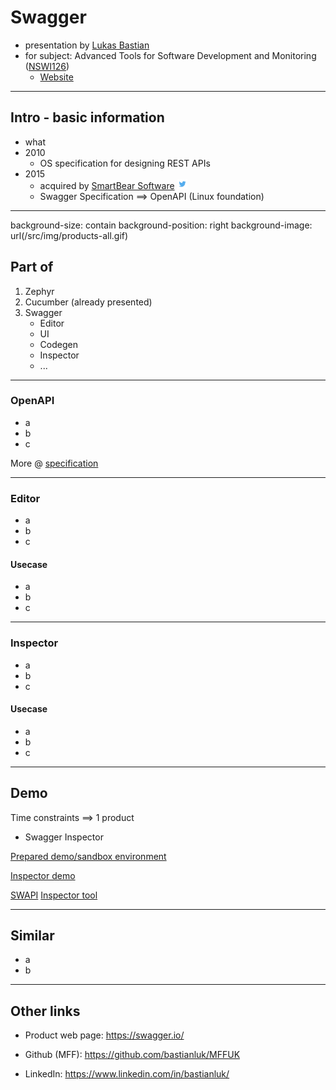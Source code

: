 
# Swagger

- presentation by [Lukas Bastian](https://github.com/bastianluk/)
- for subject: Advanced Tools for Software Development and Monitoring ([NSWI126](https://is.cuni.cz/studium/predmety/index.php?do=predmet&kod=NSWI126))
  - [Website](https://d3s.mff.cuni.cz/cz/teaching/nswi126/)

---
## Intro - basic information

- what
- 2010
  - OS specification for designing REST APIs
- 2015
  - acquired by [SmartBear Software](https://smartbear.com/) [<img src="/src/img/twitter.png" height="16px" width="16px">](https://twitter.com/smartbear)
  - Swagger Specification ==> OpenAPI (Linux foundation)


---
background-size: contain
background-position: right
background-image: url(/src/img/products-all.gif)

## Part of

1. Zephyr
2. Cucumber (already presented)
3. Swagger
   - Editor
   - UI
   - Codegen
   - Inspector
   - ...

---

### OpenAPI

 - a
 - b
 - c

More @ [specification](https://swagger.io/specification/)

---
### Editor

 - a
 - b
 - c

#### Usecase

 - a
 - b
 - c

---
### Inspector

 - a
 - b
 - c

#### Usecase

 - a
 - b
 - c

---
## Demo

Time constraints ==> 1 product
 - Swagger Inspector

[Prepared demo/sandbox environment](https://petstore.swagger.io/)

[Inspector demo](https://inspector.swagger.io/builder?url=https%3A%2F%2Fswapi.dev%2Fapi%2Fpeople)

[SWAPI](https://swapi.dev/)
[Inspector tool](https://swagger.io/tools/swagger-inspector/)

---
## Similar

- a
- b

---
## Other links

 - Product web page: https://swagger.io/

 - Github (MFF): https://github.com/bastianluk/MFFUK
 - LinkedIn: https://www.linkedin.com/in/bastianluk/